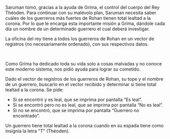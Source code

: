 <p dir="ltr"><span style="vertical-align: baseline;">Saruman tomó, gracias a la ayuda de Gríma, el control del cuerpo del Rey Théoden. Para continuar con su malévolo plan, Saruman necesita saber cuáles de los guerreros más fuertes de Rohan tienen total lealtad a la corona. Por lo que le encarga esta importante misión a Gríma, dándole cada día un nombre de un determinado guerrero el cual deberá investigar.</span></p><p dir="ltr"><span style="vertical-align: baseline;">La oficina del rey tiene a todos los guerreros de Rohan en un vector de registros (no necesariamente ordenado), con sus respectivos datos.</span></p><p><br/></p><p dir="ltr"><span style="vertical-align: baseline;">Como Gríma ha dedicado toda su vida solo a cosas malvadas y no conoce este moderno sistema, nos pidió ayuda para lograr su cometido.</span></p><p dir="ltr"><span style="vertical-align: baseline;">Dado el vector de registros de los guerreros de Rohan, su tope y el nombre de un guerrero, buscarlo en el vector recibido y determinar si tiene total lealtad a la corona. Se pide:</span></p><p dir="ltr"><span style="vertical-align: baseline;"></span></p><ul><li>Si se encontró y es leal, que se imprima por pantalla “Es leal”.</li><li>Si se encontró pero no es leal, que se imprima por pantalla “No es leal”.</li><li>Si no se encontró, que se imprima por pantalla “Guerrero no encontrado”.</li></ul><p></p><p></p><p dir="ltr"><span style="vertical-align: baseline;">Un guerrero </span><span style="vertical-align: baseline;">tiene total lealtad a la corona</span><span style="vertical-align: baseline;"> cuando en su espada tiene </span><span style="vertical-align: baseline;">como insignia la letra &#34;T&#34;</span><span style="vertical-align: baseline;"> (Théoden).</span></p><p></p>
